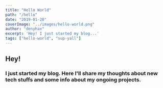 ```yaml
---
title: "Hello World"
path: "/hello"
date: "2019-01-20"
coverImage: "../images/hello-world.png"
author: "denyhax"
excerpt: 'Hey! I just started my blog...'
tags: ["hello-world", "sup-yall"]
---
```


## Hey! 
### I just started my blog. Here I'll share my thoughts about new tech stuffs and some info about my ongoing projects. 
